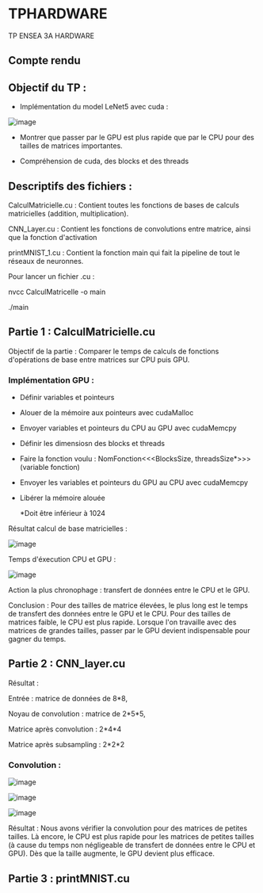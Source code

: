 # TPHARDWARE
TP ENSEA 3A HARDWARE

## Compte rendu 

## Objectif du TP :

 - Implémentation du model LeNet5 avec cuda : 

![image](https://github.com/PriscaCarnot/TPHARDWARE/assets/120046244/8082df58-c952-4aa8-a936-bfeb7f892d80)

- Montrer que passer par le GPU est plus rapide que par le CPU pour des tailles de matrices importantes.

- Compréhension de cuda, des blocks et des threads

## Descriptifs des fichiers :  

CalculMatricielle.cu : Contient toutes les fonctions de bases de calculs matricielles (addition, multiplication).

CNN_Layer.cu : Contient les fonctions de convolutions entre matrice, ainsi que la fonction d'activation

printMNIST_1.cu : Contient la fonction main qui fait la pipeline de tout le réseaux de neuronnes. 

Pour lancer un fichier .cu : 

nvcc CalculMatricelle -o main

./main 


## Partie 1 : CalculMatricielle.cu 

Objectif de la partie : Comparer le temps de calculs de fonctions d'opérations de base entre matrices sur CPU puis GPU. 

### Implémentation GPU : 
- Définir variables et pointeurs
- Alouer de la mémoire aux pointeurs avec cudaMalloc
- Envoyer variables et pointeurs du CPU au GPU avec cudaMemcpy
- Définir les dimensiosn des blocks et threads 
- Faire la fonction voulu : NomFonction<<<BlocksSize, threadsSize*>>>(variable fonction)
- Envoyer les variables et pointeurs du GPU au CPU avec cudaMemcpy
- Libérer la mémoire alouée

  *Doit être inférieur à 1024

Résultat calcul de base matricielles : 

![image](https://github.com/PriscaCarnot/TPHARDWARE/assets/118208053/f701d992-dc4f-4f12-9d4f-70efc47a8273)

Temps d'éxecution CPU et GPU : 

![image](https://github.com/PriscaCarnot/TPHARDWARE/assets/118208053/20b85af1-86aa-4515-a99d-a1feed5d32d8)

Action la plus chronophage : transfert de données entre le CPU et le GPU.

Conclusion : Pour des tailles de matrice élevées, le plus long est le temps de transfert des données entre le GPU et le CPU. Pour des tailles de matrices faible, le CPU est plus rapide. Lorsque l'on travaille avec des matrices de grandes tailles, passer par le GPU devient indispensable pour gagner du temps. 


## Partie 2 : CNN_layer.cu

Résultat :

Entrée : matrice de données de 8\*8, 

Noyau de convolution : matrice de 2\*5\*5, 

Matrice après convolution :  2\*4\*4 

Matrice après subsampling : 2\*2\*2


### Convolution : 

![image](https://github.com/PriscaCarnot/TPHARDWARE/assets/118208053/fef33c4c-a97a-4bf3-9b7b-6081d4c75e53)

![image](https://github.com/PriscaCarnot/TPHARDWARE/assets/118208053/46d8f261-fab7-4b38-8843-a3449b6636e6)

![image](https://github.com/PriscaCarnot/TPHARDWARE/assets/118208053/d13650cb-f52f-479a-b06f-aee461d5f209)


Résultat : Nous avons vérifier la convolution pour des matrices de petites tailles. 
Là encore, le CPU est plus rapide pour les matrices de petites tailles (à cause du temps non négligeable de transfert de données entre le CPU et GPU). Dès que la taille augmente, le GPU devient plus efficace. 

## Partie 3 : printMNIST.cu

